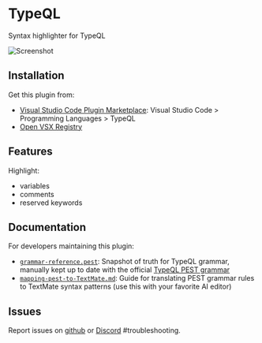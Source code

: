 # TypeQL
Syntax highlighter for TypeQL

![Screenshot](./screenshot.jpg)

## Installation
Get this plugin from:
* [Visual Studio Code Plugin Marketplace](https://marketplace.visualstudio.com/items?itemName=typedb.typeql): Visual Studio Code > Programming Languages > TypeQL
* [Open VSX Registry](https://open-vsx.org/extension/typedb/typeql)

## Features
Highlight:
- variables
- comments
- reserved keywords

## Documentation
For developers maintaining this plugin:
- [`grammar-reference.pest`](docs/grammar-reference.pest): Snapshot of truth for TypeQL grammar, manually kept up to date with the official [TypeQL PEST grammar](https://github.com/typedb/typeql/blob/master/rust/parser/typeql.pest)
- [`mapping-pest-to-TextMate.md`](docs/mapping-pest-to-TextMate.md): Guide for translating PEST grammar rules to TextMate syntax patterns (use this with your favorite AI editor)

## Issues
Report issues on [github](https://github.com/typedb-osi/typeql-plugin-vscode) or [Discord](https://vaticle.com/discord) #troubleshooting.
